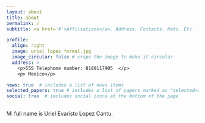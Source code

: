```yaml
---
layout: about
title: about
permalink: /
subtitle: <a href='#'>Affiliations</a>. Address. Contacts. Moto. Etc.

profile:
  align: right
  image: uriel lopez formal.jpg
  image_circular: false # crops the image to make it circular
  address: >
    <p>555 Telephone number: 8180117905  </p>
    <p> Mexico</p>

news: true  # includes a list of news items
selected_papers: true # includes a list of papers marked as "selected={true}"
social: true  # includes social icons at the bottom of the page
---
```


Mi  full name is Uriel Evaristo Lopez Cantu.


